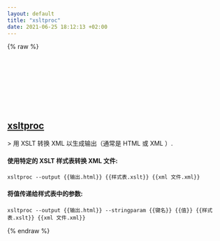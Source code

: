 ```yaml
---
layout: default
title: "xsltproc"
date: 2021-06-25 18:12:13 +02:00
---
```

{% raw %}
<h2 id="xsltproc">
  <a href="/zh/osx/xsltproc.html">xsltproc</a> <a href="#xsltproc"><svg class="icon">
    <use href="/assets/images/unicode_sprite.svg#link" />
  </svg></a>
</h2>
> 用 XSLT 转换 XML 以生成输出（通常是 HTML 或 XML ）.

#### 使用特定的 XSLT 样式表转换 XML 文件:
```shell
xsltproc --output {{输出.html}} {{样式表.xslt}} {{xml 文件.xml}}
```
#### 将值传递给样式表中的参数:
```shell
xsltproc --output {{输出.html}} --stringparam {{键名}} {{值}} {{样式表.xslt}} {{xml 文件.xml}}
```
{% endraw %}